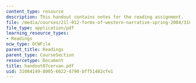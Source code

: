 ```yaml
---
content_type: resource
description: This handout contains notes for the reading assignment.
file: /media/courses/21l-012-forms-of-western-narrative-spring-2004/31084149800566224790bff51482cfe1_handout07cervan.pdf
file_type: application/pdf
learning_resource_types:
- Readings
ocw_type: OCWFile
parent_title: Readings
parent_type: CourseSection
resourcetype: Document
title: handout07cervan.pdf
uid: 31084149-8005-6622-4790-bff51482cfe1
---
```

